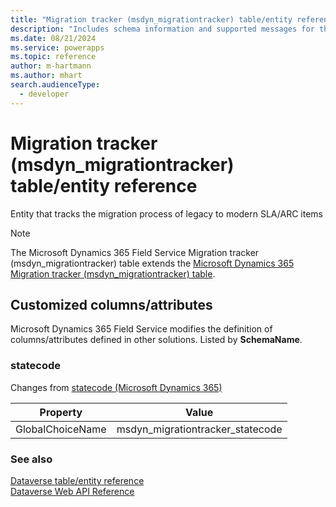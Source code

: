 ```yaml
---
title: "Migration tracker (msdyn_migrationtracker) table/entity reference (Microsoft Dynamics 365 Field Service)"
description: "Includes schema information and supported messages for the Migration tracker (msdyn_migrationtracker) table/entity with Microsoft Dynamics 365 Field Service."
ms.date: 08/21/2024
ms.service: powerapps
ms.topic: reference
author: m-hartmann
ms.author: mhart
search.audienceType: 
  - developer
---
```


# Migration tracker (msdyn_migrationtracker) table/entity reference

Entity that tracks the migration process of legacy to modern SLA/ARC items

> [!NOTE]
> The Microsoft Dynamics 365 Field Service Migration tracker (msdyn_migrationtracker) table extends the [Microsoft Dynamics 365 Migration tracker (msdyn_migrationtracker) table](/dynamics365/developer/entities//msdyn_migrationtracker).



## Customized columns/attributes

Microsoft Dynamics 365 Field Service modifies the definition of columns/attributes defined in other solutions. Listed by **SchemaName**.

### <a name="BKMK_statecode"></a> statecode

Changes from [statecode (Microsoft Dynamics 365)](/dynamics365/developer/entities//msdyn_migrationtracker#BKMK_statecode)

|Property|Value|
|---|---|
|GlobalChoiceName|msdyn_migrationtracker_statecode|




### See also

[Dataverse table/entity reference](../about-entity-reference.md)  
[Dataverse Web API Reference](/power-apps/developer/data-platform/webapi/reference/about)   


